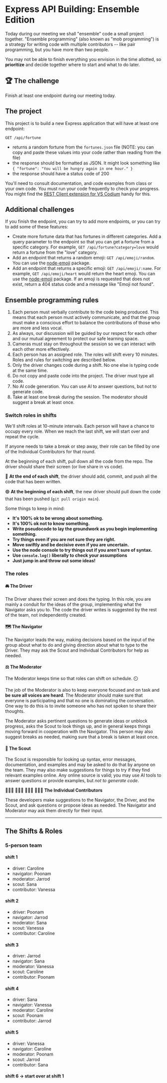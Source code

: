 # Express API Building: Ensemble Edition

Today during our meeting we shall "ensemble" code a small project together. "Ensemble programming" (also known as "mob programming") is a strategy for writing code with multiple contributors -- like pair programming, but you have more than two people.

You may not be able to finish everything you envision in the time allotted, so **prioritize** and decide together where to start and what to do later.

## 🏆 The challenge

Finish at least one endpoint during our meeting today.

## The project

This project is to build a new Express application that will have at least one endpoint:

```
GET /api/fortune
```

- returns a random fortune from the `fortunes.json` file (NOTE: you can copy and paste these values into your code rather than reading from the file)
- the response should be formatted as JSON. It might look something like `{ "fortune": "You will be hungry again in one hour." }`
- the response should have a status code of 200

You'll need to consult documentation, and code examples from class or your own code. You must run your code frequently to check your progress. You might find the [REST Client extension for VS Codium](https://marketplace.visualstudio.com/items?itemName=humao.rest-client) handy for this.

## Additional challenges

If you finish the endpoint, you can try to add more endpoints, or you can try to add some of these features:

- Create more fortune data that has fortunes in different categories. Add a query parameter to the endpoint so that you can get a fortune from a specific category. For example, `GET /api/fortune?category=love` would return a fortune from the "love" category.
- Add an endpoint that returns a random emoji: `GET /api/emoji/random`. You can use the [node-emoji](https://www.npmjs.com/package/node-emoji) package. 
- Add an endpoint that returns a specific emoji: `GET /api/emoji/:name`. For example, `GET /api/emoji/heart` would return the heart emoji. You can use the [node-emoji](https://www.npmjs.com/package/node-emoji) package. If an emoji is requested that does not exist, return a 404 status code and a message like "Emoji not found".

## Ensemble programming rules

1. Each person must verbally contribute to the code being produced. This means that each person must actively communicate, and that the group must make a conscious effort to balance the contributions of those who are more and less vocal.
2. As always, our discussion will be guided by our respect for each other and our mutual agreement to protect our safe learning space.
3. Cameras must stay on throughout the session so we can interact with each other more effectively.
4. Each person has an assigned role. The roles will shift every 10 minutes. Roles and rules for switching are described below.
5. Only the driver changes code during a shift. No one else is typing code at the same time.
6. Do not copy and paste code into the project. The driver must type all code.
7. No AI code generation. You can use AI to answer questions, but not to generate code.
8. Take at least one break during the session. The moderator should suggest a break at least once.

### Switch roles in shifts

We'll shift roles at 10-minute intervals. Each person will have a chance to occupy every role. When we reach the last shift, we will start over and repeat the cycle.

If anyone needs to take a break or step away, their role can be filled by one of the Individual Contributors for that round.

At the beginning of each shift, pull down all the code from the repo. The driver should share their screen (or live share in vs code).

🔴 **At the end of each shift**, the driver should add, commit, and push all the code that has been written.

🟢 **At the beginning of each shift**, the new driver should pull down the code that has been pushed (`git pull origin main`).

Some things to keep in mind:

- **It's 100% ok to be wrong about something.**
- **It's 100% ok not to know something.**
- **Write pseudocode to lay the groundwork as you begin implementing something.**
- **Try things even if you are not sure they are right.**
- **Move swiftly and be decisive even if you are uncertain.**
- **Use the node console to try things out if you aren't sure of syntax.**
- **Use `console.log()` liberally to check your assumptions**
- **Just jump in and throw out some ideas!**

### The roles

#### 🚘 **The Driver**

The Driver shares their screen and does the typing. In this role, you are mainly a conduit for the ideas of the group, implementing what the Navigator asks you to. The code the driver writes is suggested by the rest of the team, not independently created.

#### 🗺️ **The Navigator**

The Navigator leads the way, making decisions based on the input of the group about what to do and giving direction about what to type to the Driver. They may ask the Scout and Individual Contributors for help as needed.

#### ⚖️ **The Moderator**

The Moderator keeps time so that roles can shift on schedule. ⏲️

The job of the Moderator is also to keep everyone focused and on task and **be sure all voices are heard**. The Moderator should make sure that everyone is participating and that no one is dominating the conversation. One way to do this is to invite someone who has not spoken to share their thoughts.

The Moderator asks pertinent questions to generate ideas or unblock progress, asks the Scout to look things up, and in general keeps things moving forward in cooperation with the Navigator. This person may also suggest breaks as needed, making sure that a break is taken at least once.

#### 🔭 **The Scout**

The Scout is responsible for looking up syntax, error messages, documentation, and examples and may be asked to do that by anyone on the team. They may also make suggestions for things to try if they find relevant examples online. Any online source is valid; you may use AI tools to answer questions or provide examples, but _not to generate code_.

👩🏽‍💻 👨🏻‍💻 👨🏿‍💻 👩🏼‍💻 **The Individual Contributors**

These developers make suggestions to the Navigator, the Driver, and the Scout, and ask questions or propose ideas as needed. The Navigator and Moderator may ask them directly for their input.

---

## The Shifts & Roles

### 5-person team

#### shift 1

- driver: Caroline
- navigator: Poonam
- moderator: Jarrod
- scout: Sana
- contributor: Vanessa

#### shift 2

- driver: Poonam
- navigator: Jarrod
- moderator: Sana
- scout: Vanessa
- contributor: Caroline

#### shift 3

- driver: Jarrod
- navigator: Sana
- moderator: Vanessa
- scout: Caroline
- contributor: Poonam

#### shift 4

- driver: Sana
- navigator: Vanessa
- moderator: Caroline
- scout: Poonam
- contributor: Jarrod

#### shift 5

- driver: Vanessa
- navigator: Caroline
- moderator: Poonam
- scout: Jarrod
- contributor: Sana

#### shift 6 -> start over at shift 1
